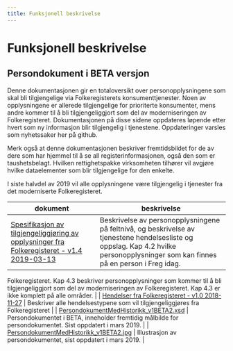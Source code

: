 ```yaml
---
title: Funksjonell beskrivelse
---
```


# Funksjonell beskrivelse

## Persondokument i BETA versjon
Denne dokumentasjonen gir  en totaloversikt over personopplysningene som skal bli tilgjengelige via Folkeregisterets konsumenttjenester. Noen av opplysningene er allerede tilgjengelige for prioriterte konsumenter, mens andre kommer til å bli tilgjengeliggjort som del av moderniseringen av Folkeregisteret. Dokumentasjonen på disse sidene oppdateres løpende etter hvert som ny informasjon blir tilgjengelig i tjenestene. Oppdateringer varsles som nyhetssaker her på github.

Merk også at denne dokumentasjonen beskriver fremtidsbildet for de av dere som har hjemmel til å se all registerinformasjonen, også den som er taushetsbelagt. Hvilken rettighetspakke virksomheten tilhører vil avgjøre hvilke dataelementer som blir tilgjengelige for den enkelte.

I siste halvdel av 2019 vil alle opplysningene være tilgjengelig i tjenester fra det moderniserte Folkeregisteret.

| dokument | beskrivelse |
|----------|-------------|
| [Spesifikasjon av tilgjengeliggjøring av opplysninger fra Folkeregisteret - v1.4 2019-03-13](../dokumenter/Spesifikasjon_av_tilgjengeliggjøring_av_opplysninger_fra_Folkeregisteret_v1_4_2019_03_13.pdf) | Beskrivelse av personopplysningene på feltnivå, og beskrivelse av tjenestene hendelsesliste og oppslag. Kap 4.2  hvilke personopplysninger som kan finnes på en person i Freg idag.
Folkeregisteret. Kap 4.3 beskriver personopplysninger som kommer til å bli tilgjengeliggjort som del av
moderniseringen av Folkeregisteret. Kap 4.3 er ikke komplett på alle områder.   |
| [Hendelser fra Folkeregisteret - v1.0 2018-11-27](../dokumenter/Hendelser_fra_Folkeregisteret_v1_0_2018_11_27.pdf)                                                      | Beskriver alle hendelsestypene som vil tilgjengeliggjøres fra Folkeregisteret |
| [PersondokumentMedHistorikk_v1BETA2.xsd](../kontrakter/PersondokumentMedHistorikk_v1BETA2.xsd)                                                      | Persondokumentet i BETA, inneholder fremtidig målbilde for persondokumentet. Sist oppdatert i mars 2019. |
| [PersondokumentMedHistorikk_v1BETA2.jpg](../modeller/PersondokumentMedHistorikk_v1BETA2.jpg)                                                        | Illustrasjon av persondokumentet, sist oppdatert i mars 2019. |
